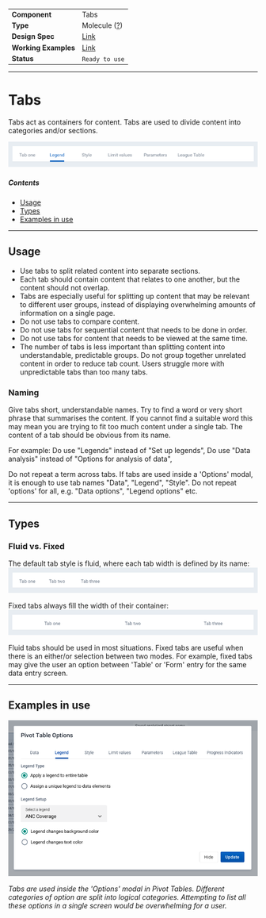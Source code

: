 | |  |
|-------------|------------------|
| **Component** | Tabs |
| **Type** | Molecule ([?](http://atomicdesign.bradfrost.com/chapter-2/))|
| **Design Spec** | [Link](https://sketch.cloud/s/DwkDk/GmKbAL5) |
| **Working Examples** | [Link](https://ui-core.dhis2.nu/demo/?path=/story/tabbar--default-fluid)|
| **Status** | `Ready to use` |

---

# Tabs

Tabs act as containers for content. Tabs are used to divide content into categories and/or sections.

![](../images/tabs.png)

##### Contents

- [Usage](#usage)
- [Types](#types)
- [Examples in use](#examples-in-use)

---

## Usage

- Use tabs to split related content into separate sections.
- Each tab should contain content that relates to one another, but the content should not overlap.
- Tabs are especially useful for splitting up content that may be relevant to different user groups, instead of displaying overwhelming amounts of information on a single page.
- Do not use tabs to compare content.
- Do not use tabs for sequential content that needs to be done in order.
- Do not use tabs for content that needs to be viewed at the same time.
- The number of tabs is less important than splitting content into understandable, predictable groups. Do not group together unrelated content in order to reduce tab count. Users struggle more with unpredictable tabs than too many tabs.

### Naming
Give tabs short, understandable names. Try to find a word or very short phrase that summarises the content. If you cannot find a suitable word this may mean you are trying to fit too much content under a single tab. The content of a tab should be obvious from its name.

For example:
Do use "Legends" instead of "Set up legends",
Do use "Data analysis" instead of "Options for analysis of data",

Do not repeat a term across tabs. If tabs are used inside a 'Options' modal, it is enough to use tab names "Data", "Legend", "Style". Do not repeat 'options' for all, e.g. "Data options", "Legend options" etc.

---

## Types

### Fluid vs. Fixed
The default tab style is fluid, where each tab width is defined by its name:
![](../images/tabs-fluid.png)

Fixed tabs always fill the width of their container:
![](../images/tabs-fixed.png)

Fluid tabs should be used in most situations. Fixed tabs are useful when there is an either/or selection between two modes. For example, fixed tabs may give the user an option between 'Table' or 'Form' entry for the same data entry screen.

---

## Examples in use

![](../images/tabs-example.png)

*Tabs are used inside the 'Options' modal in Pivot Tables. Different categories of option are split into logical categories. Attempting to list all these options in a single screen would be overwhelming for a user.*
